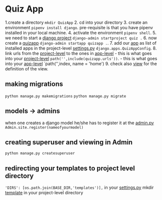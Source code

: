# Quiz App

1.create a directory `mkdir QuizApp`
2. cd into your directory
3. create an environment `pipenv install django`. pre-requisite is that you have pipenv installed in your local machine.
4. activate the environment `pipenv shell`.
5. we need to start a [django project](./quiz/) `django-admin startproject quiz .`
6. now create a [quizapp](./quizapp/) `django-admin startapp quizapp .`.
7. add our [app](./quizapp/) as list of installed apps in the project-level [settings.py](./quiz/settings.py) `django.apps.QuizAppConfig`.
8. link urls from the [project-level](./quiz/urls.py) to the ones in [app-level](./quizapp/urls.py)
    - this is what goes into your [project-level](./quiz/urls.py) `path('',include(quizapp.urls'))`.
    - this is what goes into your [app-level](./quizapp/urls.py) `path('',index, name = 'home')
9. check also [view](./quizapp/views.py) for the definition of the view.

## making migrations

`python manage.py makemigrations`
`python manage.py migrate`

## models -> admins

when one creates a django model he/she has to register it at the [admin.py](quizapp/admin.py)
`Admin.site.register(nameofyourmodel)`

## creating superuser and viewing in Admin

`python manage.py createsuperuser`

## redirecting your templates to project level directory

`'DIRS': [os.path.join(BASE_DIR,'templates')],` in your [settings.py](quiz/settings.py)
mkdir [template](templates/) in your project-level directory
